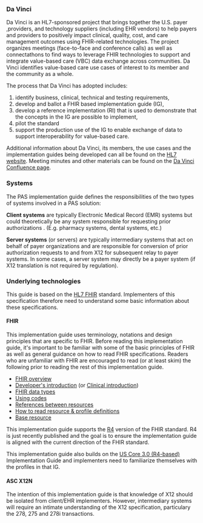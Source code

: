 ### Da Vinci
Da Vinci is an HL7-sponsored project that brings together the U.S. payer ,providers, and technology suppliers (including EHR vendors)  to help payers and providers to positively impact clinical, quality, cost, and care management outcomes using FHIR-related technologies. The project organizes meetings (face-to-face and conference calls) as well as connectathons to find ways to leverage FHIR technologies to support and integrate value-based care (VBC) data exchange across communities. Da Vinci identifies value-based care use cases of interest to its member and the community as a whole.

The process that Da Vinci has adopted includes: 
1. identify business, clinical, technical and testing requirements, 
2. develop and ballot a FHIR based implementation guide (IG),
3. develop a reference implementation (RI) that is used to demonstrate that the concepts in the IG are possible to implement,
4. pilot the standard
5. support the production use of the IG to enable exchange of data to support interoperability for value-based care.

Additional information about Da Vinci, its members, the use cases and the implementation guides being developed can all be found on the [HL7 website](http://www.hl7.org/about/davinci). Meeting minutes and other materials can be found on the [Da Vinci Confluence page](https://confluence.hl7.org/display/DVP).

### Systems
The PAS implementation guide defines the responsibilities of the two types of systems involved in a PAS solution:

**Client systems** are typically Electronic Medical Record (EMR) systems but could theoretically be any system responsible for requesting prior authorizations .  (E.g. pharmacy systems, dental systems, etc.)

**Server systems** (or servers) are typically intermediary systems that act on behalf of payer organizations and are responsible for conversion of prior authorization requests to and from X12 for subsequent relay to payer systems.  In some cases, a server system may directly be a payer system (if X12 translation is not required by regulation).

### Underlying technologies
This guide is based on the [HL7 FHIR]({{site.data.fhir.path}}index.html) standard.  Implementers of this specification therefore need to understand some basic information about these specifications.

#### FHIR
This implementation guide uses terminology, notations and design principles that are
specific to FHIR.  Before reading this implementation guide, it's important to be familiar with some of the basic principles of FHIR as well
as general guidance on how to read FHIR specifications.  Readers who are unfamiliar with FHIR are encouraged to read (or at least skim) the following
prior to reading the rest of this implementation guide.

* [FHIR overview]({{site.data.fhir.path}}overview.html)
* [Developer's introduction]({{site.data.fhir.path}}overview-dev.html) (or [Clinical introduction]({{site.data.fhir.path}}overview-clinical.html))
* [FHIR data types]({{site.data.fhir.path}}datatypes.html)
* [Using codes]({{site.data.fhir.path}}terminologies.html)
* [References between resources]({{site.data.fhir.path}}references.html)
* [How to read resource & profile definitions]({{site.data.fhir.path}}formats.html)
* [Base resource]({{site.data.fhir.path}}resource.html)

This implementation guide supports the [R4]({{site.data.fhir.path}}index.html) version of the FHIR standard. R4 is just recently published and the goal is to ensure the implementation guide is aligned with the current direction of the FHIR standard.

This implementation guide also builds on the [US Core 3.0 (R4-based)](http://hl7.org/fhir/us/core/STU3) Implementation Guide and implementers need to familiarize themselves with the profiles in that IG.

#### ASC X12N
The intention of this implementation guide is that knowledge of X12 should be isolated from client/EHR implementers.  However, intermediary systems will require an intimate understanding of the X12 specification, particulary the 278, 275 and 278i transactions.

